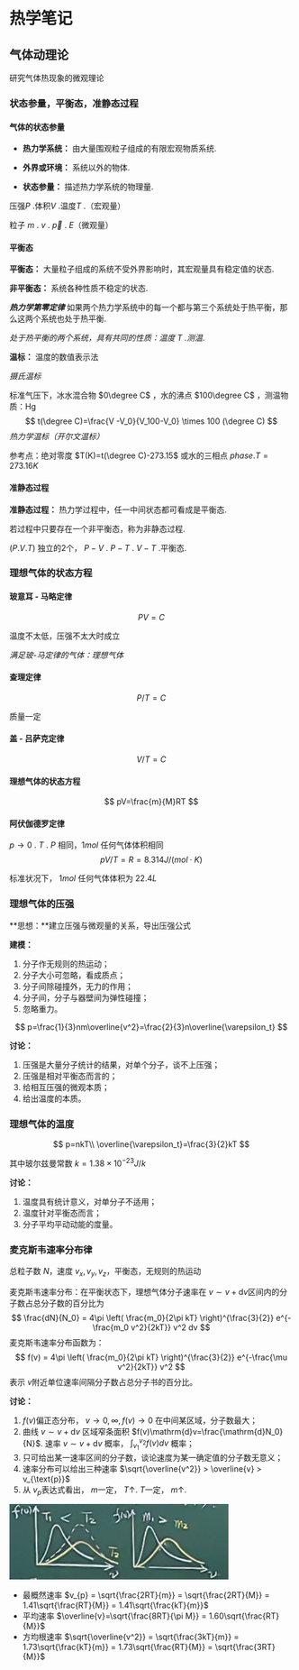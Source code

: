 # 热学笔记

## 气体动理论

研究气体热现象的微观理论

### 状态参量，平衡态，准静态过程

#### 气体的状态参量

- **热力学系统：** 由大量围观粒子组成的有限宏观物质系统.

- **外界或环境：** 系统以外的物体.

- **状态参量：** 描述热力学系统的物理量.

压强$P$ .体积$V$ .温度$T$ .（宏观量）

粒子 $m$ . $v$ . $\vec{p}$ . $E$（微观量）

#### 平衡态

**平衡态：** 大量粒子组成的系统不受外界影响时，其宏观量具有稳定值的状态.

**非平衡态：** 系统各种性质不稳定的状态.

***热力学第零定律*** 如果两个热力学系统中的每一个都与第三个系统处于热平衡，那么这两个系统也处于热平衡.

*处于热平衡的两个系统，具有共同的性质：温度 $T$ .测温*.

**温标：** 温度的数值表示法

*摄氏温标*

标准气压下，冰水混合物 $0\degree C$ ，水的沸点 $100\degree C$ ，测温物质：Hg 
$$
t(\degree C)=\frac{V -V_0}{V_100-V_0} \times 100 (\degree C)
$$
*热力学温标（开尔文温标）*

参考点：绝对零度 $T(K)=t(\degree C)-273.15$ 或水的三相点 $phase.T=273.16K$ 

#### 准静态过程

**准静态过程：** 热力学过程中，任一中间状态都可看成是平衡态.

若过程中只要存在一个非平衡态，称为非静态过程.

$(P.V.T)$ 独立的2个， $P-V$ . $P-T$ . $V-T$ .平衡态.

### 理想气体的状态方程

#### 玻意耳 - 马略定律

$$
PV=C
$$

温度不太低，压强不太大时成立

*满足玻-马定律的气体：理想气体*

#### 查理定律

$$
P/T=C
$$

质量一定

#### 盖 - 吕萨克定律

$$
V/T=C
$$

#### 理想气体的状态方程

$$
pV=\frac{m}{M}RT
$$

#### 阿伏伽德罗定律

$p\to 0$ . $T$ . $P$ 相同，$1mol$ 任何气体体积相同 
$$
pV/T=R=8.314J/(mol\cdot K)
$$


标准状况下， $1mol$ 任何气体体积为 $22.4L$

### 理想气体的压强

**思想：**建立压强与微观量的关系，导出压强公式

**建模：**

1. 分子作无规则的热运动；
2. 分子大小可忽略，看成质点；
3. 分子间除碰撞外，无力的作用；
4. 分子间，分子与器壁间为弹性碰撞；
5. 忽略重力。

$$
p=\frac{1}{3}nm\overline{v^2}=\frac{2}{3}n\overline{\varepsilon_t}
$$

**讨论：**

1. 压强是大量分子统计的结果，对单个分子，谈不上压强；
2. 压强是相对平衡态而言的；
3. 给相互压强的微观本质；
4. 给出温度的本质。

### 理想气体的温度

$$
p=nkT\\
\overline{\varepsilon_t}=\frac{3}{2}kT
$$

其中玻尔兹曼常数 $k=1.38\times 10^{-23}J/k$

**讨论：**

1. 温度具有统计意义，对单分子不适用；
2. 温度针对平衡态而言；
3. 分子平均平动动能的度量。

### 麦克斯韦速率分布律

总粒子数 $N$，速度 $v_x,v_y,v_z$，平衡态，无规则的热运动

麦克斯韦速率分布：在平衡状态下，理想气体分子速率在 $v \sim v+ \mathrm{d} v$区间内的分子数占总分子数的百分比为 
$$
\frac{dN}{N_0} = 4\pi \left( \frac{m_0}{2\pi kT} \right)^{\frac{3}{2}} e^{-\frac{m_0 v^2}{2kT}} v^2 dv
$$
麦克斯韦速率分布函数为： 
$$
f(v) = 4\pi \left( \frac{m_0}{2\pi kT} \right)^{\frac{3}{2}} e^{-\frac{\mu v^2}{2kT}} v^2
$$
表示 $v$附近单位速率间隔分子数占总分子书的百分比。

**讨论：**

1. $f(v)$偏正态分布， $v \to 0,\infty,f(v)\to 0$ 在中间某区域，分子数最大；
2. 曲线 $v \sim v+\mathrm{d}v$ 区域窄条面积 $f(v)\mathrm{d}v=\frac{\mathrm{d}N_0}{N}$. 速率 $v \sim v+\mathrm{d}v$ 概率， $\int_{v_1}^{v_2} f(v) dv$ 概率；
3. 只可给出某一速率区间的分子数，谈论速度为某一确定值的分子数无意义；
4. 速率分布可以给出三种速率 $\sqrt{\overline{v^2}} > \overline{v} > v_{\text{p}}$
5. 从 $v_p$表达式看出， $m$一定， $T \uparrow$. $T$一定， $m \uparrow$.

![image-20250910220729355](image/image-20250910220729355.png)

- 最概然速率 $v_{p} = \sqrt{\frac{2RT}{m}} = \sqrt{\frac{2RT}{M}} = 1.41\sqrt{\frac{RT}{M}} = 1.41\sqrt{\frac{kT}{m}}$
- 平均速率 $\overline{v}=\sqrt{\frac{8RT}{\pi M}} = 1.60\sqrt{\frac{RT}{M}}$
- 方均根速率 $\sqrt{\overline{v^2}} = \sqrt{\frac{3kT}{m}} = 1.73\sqrt{\frac{kT}{m}} = 1.73\sqrt{\frac{RT}{M}} = \sqrt{\frac{3RT}{M}}$

